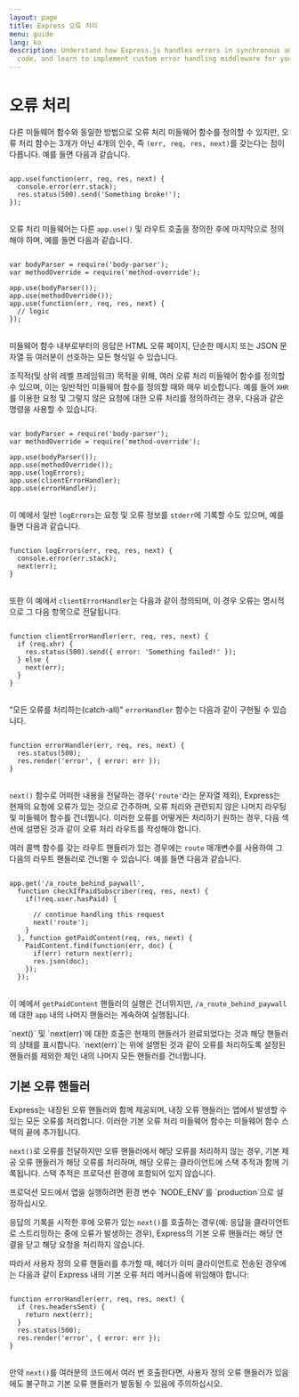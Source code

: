 ```yaml
---
layout: page
title: Express 오류 처리
menu: guide
lang: ko
description: Understand how Express.js handles errors in synchronous and asynchronous
  code, and learn to implement custom error handling middleware for your applications.
---
```


# 오류 처리

다른 미들웨어 함수와 동일한 방법으로 오류 처리 미들웨어 함수를 정의할 수 있지만,
오류 처리 함수는 3개가 아닌 4개의 인수, 즉 `(err, req, res, next)`를
갖는다는 점이 다릅니다. 예를 들면 다음과 같습니다.

<pre>
<code class="language-javascript" translate="no">
app.use(function(err, req, res, next) {
  console.error(err.stack);
  res.status(500).send('Something broke!');
});
</code>
</pre>

오류 처리 미들웨어는 다른 `app.use()` 및 라우트 호출을 정의한 후에 마지막으로 정의해야 하며, 예를 들면 다음과 같습니다.

<pre>
<code class="language-javascript" translate="no">
var bodyParser = require('body-parser');
var methodOverride = require('method-override');

app.use(bodyParser());
app.use(methodOverride());
app.use(function(err, req, res, next) {
  // logic
});
</code>
</pre>

미들웨어 함수 내부로부터의 응답은 HTML 오류 페이지, 단순한 메시지 또는 JSON 문자열 등 여러분이 선호하는 모든 형식일 수 있습니다.

조직적(및 상위 레벨 프레임워크) 목적을 위해, 여러 오류 처리
미들웨어 함수를 정의할 수 있으며, 이는 일반적인 미들웨어 함수를 정의할 때와
매우 비슷합니다. 예를 들어 `XHR`를 이용한 요청 및
그렇지 않은 요청에 대한 오류 처리를 정의하려는 경우, 다음과 같은 명령을 사용할 수 있습니다.

<pre>
<code class="language-javascript" translate="no">
var bodyParser = require('body-parser');
var methodOverride = require('method-override');

app.use(bodyParser());
app.use(methodOverride());
app.use(logErrors);
app.use(clientErrorHandler);
app.use(errorHandler);
</code>
</pre>

이 예에서 일반 `logErrors`는 요청 및 오류 정보를 `stderr`에
기록할 수도 있으며, 예를 들면 다음과 같습니다.

<pre>
<code class="language-javascript" translate="no">
function logErrors(err, req, res, next) {
  console.error(err.stack);
  next(err);
}
</code>
</pre>

또한 이 예에서 `clientErrorHandler`는 다음과 같이 정의되며, 이 경우 오류는 명시적으로 그 다음 항목으로 전달됩니다.

<pre>
<code class="language-javascript" translate="no">
function clientErrorHandler(err, req, res, next) {
  if (req.xhr) {
    res.status(500).send({ error: 'Something failed!' });
  } else {
    next(err);
  }
}
</code>
</pre>

"모든 오류를 처리하는(catch-all)" `errorHandler` 함수는 다음과 같이 구현될 수 있습니다.

<pre>
<code class="language-javascript" translate="no">
function errorHandler(err, req, res, next) {
  res.status(500);
  res.render('error', { error: err });
}
</code>
</pre>

`next()` 함수로 어떠한 내용을 전달하는 경우(`'route'`라는 문자열 제외), Express는 현재의 요청에 오류가 있는 것으로 간주하며, 오류 처리와 관련되지 않은 나머지 라우팅 및 미들웨어 함수를 건너뜁니다. 이러한 오류를 어떻게든 처리하기 원하는 경우, 다음 섹션에 설명된 것과 같이 오류 처리 라우트를 작성해야 합니다.

여러 콜백 함수를 갖는 라우트 핸들러가 있는 경우에는 `route` 매개변수를 사용하여 그 다음의 라우트 핸들러로 건너뛸 수 있습니다.  예를 들면 다음과 같습니다.

<pre>
<code class="language-javascript" translate="no">
app.get('/a_route_behind_paywall',
  function checkIfPaidSubscriber(req, res, next) {
    if(!req.user.hasPaid) {

      // continue handling this request
      next('route');
    }
  }, function getPaidContent(req, res, next) {
    PaidContent.find(function(err, doc) {
      if(err) return next(err);
      res.json(doc);
    });
  });
</code>
</pre>

이 예에서 `getPaidContent` 핸들러의 실행은 건너뛰지만, `/a_route_behind_paywall`에 대한 `app` 내의 나머지 핸들러는 계속하여 실행됩니다.

<div class="doc-box doc-info" markdown="1">
`next()` 및 `next(err)`에 대한 호출은 현재의 핸들러가 완료되었다는 것과 해당 핸들러의 상태를 표시합니다.  `next(err)`는 위에 설명된 것과 같이 오류를 처리하도록 설정된 핸들러를 제외한 체인 내의 나머지 모든 핸들러를 건너뜁니다.
</div>

## 기본 오류 핸들러

Express는 내장된 오류 핸들러와 함께 제공되며, 내장 오류 핸들러는 앱에서 발생할 수 있는 모든 오류를 처리합니다. 이러한 기본 오류 처리 미들웨어 함수는 미들웨어 함수 스택의 끝에 추가됩니다.

`next()`로 오류를 전달하지만 오류 핸들러에서 해당 오류를
처리하지 않는 경우, 기본 제공 오류 핸들러가 해당 오류를 처리하며, 해당 오류는
클라이언트에 스택 추적과 함께 기록됩니다. 스택 추적은 프로덕션 환경에 포함되어 있지 않습니다.

<div class="doc-box doc-info" markdown="1">
프로덕션 모드에서 앱을 실행하려면 환경 변수 `NODE_ENV`를 `production`으로 설정하십시오.
</div>

응답의 기록을 시작한 후에 오류가 있는 `next()`를
호출하는 경우(예: 응답을 클라이언트로 스트리밍하는 중에 오류가
발생하는 경우), Express의 기본 오류 핸들러는 해당 연결을 닫고
해당 요청을 처리하지 않습니다.

따라서 사용자 정의 오류 핸들러를 추가할 때, 헤더가 이미 클라이언트로 전송된 경우에는
다음과 같이 Express 내의 기본 오류 처리 메커니즘에 위임해야 합니다:

<pre>
<code class="language-javascript" translate="no">
function errorHandler(err, req, res, next) {
  if (res.headersSent) {
    return next(err);
  }
  res.status(500);
  res.render('error', { error: err });
}
</code>
</pre>

만약 `next()`를 여러분의 코드에서 여러 번 호출한다면, 사용자 정의 오류 핸들러가 있음에도 불구하고 기본 오류 핸들러가 발동될 수 있음에 주의하십시오.
